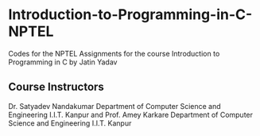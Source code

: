 # Introduction-to-Programming-in-C-NPTEL
Codes for the NPTEL Assignments for the course Introduction to Programming in C by Jatin Yadav
## Course Instructors
Dr. Satyadev Nandakumar Department of Computer Science and Engineering I.I.T. Kanpur and 
Prof. Amey Karkare Department of Computer Science and Engineering I.I.T. Kanpur
